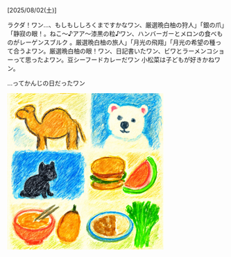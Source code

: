 [2025/08/02(土)]

ラクダ！ワン…、もしもししろくまですかなワン、厳選晩白柚の狩人」「銀の爪」「静寂の眼！。ねこ～♪アア～漆黒の粒♪ワン、ハンバーガーとメロンの食べものがレーゲンスブルク 。厳選晩白柚の旅人」「月光の飛翔」「月光の希望の種って合うよワン。厳選晩白柚の眼！ワン、日記書いたワン、ビワとラーメンコショーって思ったよワン。豆シーフードカレーだワン 小松菜は子どもが好きかねワン。

...ってかんじの日だったワン

<img width="360px" src="image.png">